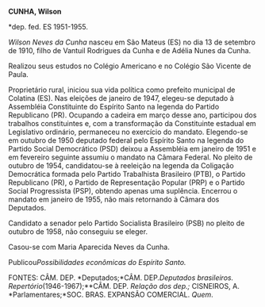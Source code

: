 **CUNHA, Wilson**

\*dep. fed. ES 1951-1955.

*Wilson Neves da Cunha* nasceu em São Mateus (ES) no dia 13 de setembro
de 1910, filho de Vantuil Rodrigues da Cunha e de Adélia Nunes da Cunha.

Realizou seus estudos no Colégio Americano e no Colégio São Vicente de
Paula.

Proprietário rural, iniciou sua vida política como prefeito municipal de
Colatina (ES). Nas eleições de janeiro de 1947, elegeu-se deputado à
Assembléia Constituinte do Espírito Santo na legenda do Partido
Republicano (PR). Ocupando a cadeira em março desse ano, participou dos
trabalhos constituintes e, com a transformação da Constituinte estadual
em Legislativo ordinário, permaneceu no exercício do mandato.
Elegendo-se em outubro de 1950 deputado federal pelo Espírito Santo na
legenda do Partido Social Democrático (PSD) deixou a Assembléia em
janeiro de 1951 e em fevereiro seguinte assumiu o mandato na Câmara
Federal. No pleito de outubro de 1954, candidatou-se à reeleição na
legenda da Coligação Democrática formada pelo Partido Trabalhista
Brasileiro (PTB), o Partido Republicano (PR), o Partido de Representação
Popular (PRP) e o Partido Social Progressista (PSP), obtendo apenas uma
suplência. Encerrou o mandato em janeiro de 1955, não mais retornando à
Câmara dos Deputados.

Candidato a senador pelo Partido Socialista Brasileiro (PSB) no pleito
de outubro de 1958, não conseguiu se eleger.

Casou-se com Maria Aparecida Neves da Cunha.

Publicou*Possibilidades econômicas do Espírito Santo.*

FONTES: CÂM. DEP. *Deputados;*CÂM. DEP.*Deputados brasileiros.
Repertório*(1946-1967);**CÂM. DEP. *Relação dos dep.;* CISNEIROS, A.
*Parlamentares;*SOC. BRAS. EXPANSÃO COMERCIAL. *Quem*.

 
